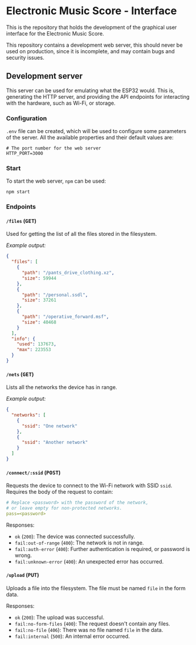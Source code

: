 # Electronic Music Score - Interface

This is the repository that holds the development of the graphical user interface for the Electronic Music Score.

This repository contains a development web server, this should never be used on production, since it is incomplete, and
may contain bugs and security issues.

## Development server

This server can be used for emulating what the ESP32 would. This is, generating the HTTP server, and providing the API
endpoints for interacting with the hardware, such as Wi-Fi, or storage.

### Configuration

`.env` file can be created, which will be used to configure some parameters of the server. All the available properties
and their default values are:

```dotenv
# The port number for the web server
HTTP_PORT=3000
```

### Start

To start the web server, `npm` can be used:

```shell
npm start
```

### Endpoints

#### `/files` (<kbd>GET</kbd>)

Used for getting the list of all the files stored in the filesystem.

*Example output:*

```json
{
  "files": [
    {
      "path": "/pants_drive_clothing.xz",
      "size": 59944
    },
    {
      "path": "/personal.ssdl",
      "size": 37261
    },
    {
      "path": "/operative_forward.msf",
      "size": 40468
    }
  ],
  "info": {
    "used": 137673,
    "max": 223553
  }
}
```

#### `/nets` (<kbd>GET</kbd>)

Lists all the networks the device has in range.

*Example output:*

```json
{
  "networks": [
    {
      "ssid": "One network"
    },
    {
      "ssid": "Another network"
    }
  ]
}
```

#### `/connect/:ssid` (<kbd>POST</kbd>)

Requests the device to connect to the Wi-Fi network with SSID `ssid`. Requires the body of the request to contain:

```yml
# Replace <password> with the password of the network,
# or leave empty for non-protected networks.
pass=<password>
```

Responses:

* `ok` (`200`): The device was connected successfully.
* `fail:out-of-range` (`400`): The network is not in range.
* `fail:auth-error` (`400`): Further authentication is required, or password is wrong.
* `fail:unknown-error` (`400`): An unexpected error has occurred.

#### `/upload` (<kbd>PUT</kbd>)

Uploads a file into the filesystem. The file must be named `file` in the form data.

Responses:

* `ok` (`200`): The upload was successful.
* `fail:no-form-files` (`400`): The request doesn't contain any files.
* `fail:no-file` (`406`): There was no file named `file` in the data.
* `fail:internal` (`500`): An internal error occurred.
